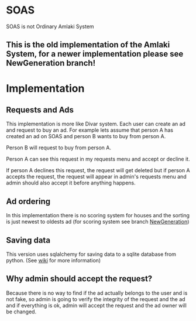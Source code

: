 # SOAS
SOAS is not Ordinary Amlaki System

## This is the old implementation of the Amlaki System, for a newer implementation please see NewGeneration branch!

# Implementation
## Requests and Ads
This implementation is more like Divar system. Each user can create an ad and request to buy an ad. For example lets assume that person A has created an ad on SOAS and person B wants to buy from person A.

Person B will request to buy from person A.

Person A can see this request in my requests menu and accept or decline it.

If person A declines this request, the request will get deleted but if person A accepts the request, the request will appear in admin's requests menu and admin should also accept it before anything happens.

## Ad ordering 
In this implementation there is no scoring system for houses and the sorting is just newest to oldests ad (for scoring system see branch [NewGeneration](https://github.com/Danial-Movahed/SOAS/tree/NewGeneration))

## Saving data
This version uses sqlalchemy for saving data to a sqlite database from python. (See [wiki](https://github.com/Danial-Movahed/SOAS/wiki) for more information)

## Why admin should accept the request?
Because there is no way to find if the ad actually belongs to the user and is not fake, so admin is going to verify the integrity of the request and the ad and if everything is ok, admin will accept the request and the ad owner will be changed.
